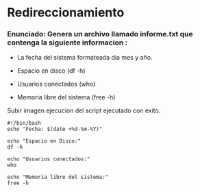 # Redireccionamiento

### Enunciado: Genera un archivo llamado informe.txt que contenga la siguiente informacion : 

  - La fecha del sistema formateada dia mes y año.

  - Espacio en disco (df -h)
  
  - Usuarios conectados (who)
  
  - Memoria libre del sistema (free -h)
  
  Subir imagen ejecucion del script ejecutado con exito.
  

```
#!/bin/bash 
echo "Fecha: $(date +%d-%m-%Y)"

echo "Espacio en Disco:"
df -h   

echo "Usuarios conectados:"
who

echo "Memoria libre del sistema:"
free -h

```
